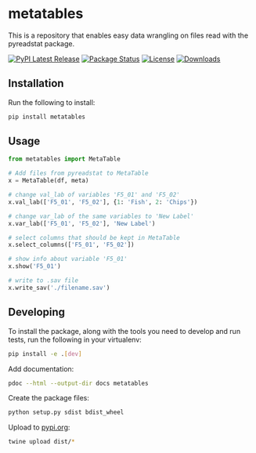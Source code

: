 # metatables

This is a repository that enables easy data wrangling on files read with the pyreadstat package.

[![PyPI Latest Release](https://img.shields.io/pypi/v/metatables.svg)](https://pypi.org/project/metatables/)
[![Package Status](https://img.shields.io/pypi/status/metatables.svg)](https://pypi.org/project/metatables/)
[![License](https://img.shields.io/pypi/l/metatables.svg)](https://github.com/tez4/metatables/blob/main/LICENSE)
[![Downloads](https://pepy.tech/badge/metatables/month)](https://pepy.tech/project/metatables)

## Installation

Run the following to install:

``` bash
pip install metatables
```

## Usage

``` python
from metatables import MetaTable

# Add files from pyreadstat to MetaTable
x = MetaTable(df, meta)

# change val_lab of variables 'F5_01' and 'F5_02'
x.val_lab(['F5_01', 'F5_02'], {1: 'Fish', 2: 'Chips'})

# change var_lab of the same variables to 'New Label'
x.var_lab(['F5_01', 'F5_02'], 'New Label')

# select columns that should be kept in MetaTable
x.select_columns(['F5_01', 'F5_02'])

# show info about variable 'F5_01'
x.show('F5_01')

# write to .sav file
x.write_sav('./filename.sav')
```

## Developing

To install the package, along with the tools you need to develop and run tests, run the following in your virtualenv:

``` bash
pip install -e .[dev]
```

Add documentation:

``` bash
pdoc --html --output-dir docs metatables
```

Create the package files:

``` bash
python setup.py sdist bdist_wheel
```

Upload to [pypi.org](https://pypi.org/project/metatables/):

``` bash
twine upload dist/*
```


